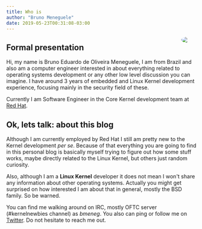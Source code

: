 ```yaml
---
title: Who is
author: "Bruno Meneguele"
date: 2019-05-23T00:31:08-03:00
---
```


<img src="
https://pbs.twimg.com/profile_images/1016304113351610369/MgIylBnS_400x400.jpg"
style="max-width:15%;min-width:40px;float:right;border-radius:50%;" />

## Formal presentation

Hi, my name is Bruno Eduardo de Oliveira Meneguele, I am from Brazil and also
am a computer engineer interested in about everything related to operating
systems development or any other low level discussion you can imagine. I have
around 3 years of embedded and Linux Kernel development experience, focusing
mainly in the security field of these.

Currently I am Software Engineer in the Core Kernel development team at [Red
Hat](https://www.redhat.com/en).

## Ok, lets talk: about this blog

Although I am currently employed by Red Hat I still am pretty new to the Kernel
development _per se_. Because of that everything you are going to find in this
personal blog is basically myself trying to figure out how some stuff works,
maybe directly related to the Linux Kernel, but others just random curiosity.

Also, although I am a **Linux Kernel** developer it does not mean I won't share
any information about other operating systems. Actually you might get
surprised on how interested I am about that in general, mostly the
BSD family. So be warned.

You can find me walking around on IRC, mostly OFTC server (#kernelnewbies
channel) as _bmeneg_. You also can ping or follow me on
[Twitter](https://twitter.com/bmeneguele). Do not hesitate to reach me out.

